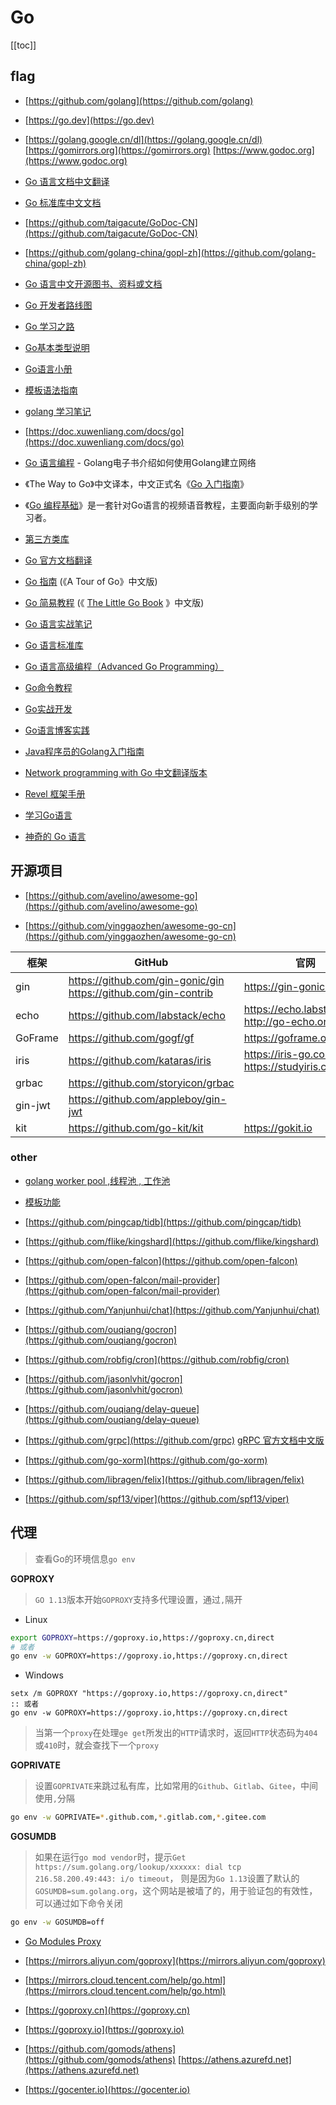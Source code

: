 # Go


[[toc]]




## flag

* [https://github.com/golang](https://github.com/golang)

* [https://go.dev](https://go.dev)

* [https://golang.google.cn/dl](https://golang.google.cn/dl)
[https://gomirrors.org](https://gomirrors.org)
[https://www.godoc.org](https://www.godoc.org)

* [Go 语言文档中文翻译](https://github.com/Go-zh/go)

* [Go 标准库中文文档](https://github.com/huangz1990/cngolib.com)

* [https://github.com/taigacute/GoDoc-CN](https://github.com/taigacute/GoDoc-CN)

* [https://github.com/golang-china/gopl-zh](https://github.com/golang-china/gopl-zh)

* [Go 语言中文开源图书、资料或文档](https://books.studygolang.com)

* [Go 开发者路线图](https://github.com/Quorafind/golang-developer-roadmap-cn)

* [Go 学习之路](https://github.com/developer-learning/learning-golang)

* [Go基本类型说明](https://golangbot.com/types)

* [Go语言小册](https://golang.fasionchan.com/zh_CN/latest/index.html)

* [模板语法指南](https://www.kancloud.cn/hello123/beego/126115)

* [golang 学习笔记](https://sushengbuhuo.github.io/2019/03/18/golang-%E5%AD%A6%E4%B9%A0%E7%AC%94%E8%AE%B0)

* [https://doc.xuwenliang.com/docs/go](https://doc.xuwenliang.com/docs/go)

* [Go 语言编程](https://github.com/astaxie/build-web-application-with-golang) - Golang电子书介绍如何使用Golang建立网络
* 《The Way to Go》中文译本，中文正式名《[Go 入门指南](https://github.com/Unknwon/the-way-to-go_ZH_CN)》
* 《[Go 编程基础](https://github.com/Unknwon/go-fundamental-programming)》是一套针对Go语言的视频语音教程，主要面向新手级别的学习者。
* [第三方类库](https://golanglibs.com)
* [Go 官方文档翻译](https://github.com/golang-china/golangdoc.translations)
* [Go 指南](https://tour.go-zh.org/list) (《A Tour of Go》中文版)
* [Go 简易教程](https://github.com/songleo/the-little-go-book_ZH_CN)
(《 [The Little Go Book](https://github.com/karlseguin/the-little-go-book) 》中文版)
* [Go 语言实战笔记](https://github.com/rujews/go-in-action-notes)
* [Go 语言标准库](https://github.com/polaris1119/The-Golang-Standard-Library-by-Example)
* [Go 语言高级编程（Advanced Go Programming）](https://github.com/chai2010/advanced-go-programming-book)
* [Go命令教程](https://github.com/hyper-carrot/go_command_tutorial)
* [Go实战开发](https://github.com/astaxie/Go-in-Action)
* [Go语言博客实践](https://github.com/achun/Go-Blog-In-Action)
* [Java程序员的Golang入门指南](http://blog.csdn.net/dc_726/article/details/46565241)
* [Network programming with Go 中文翻译版本](https://github.com/astaxie/NPWG_zh)
* [Revel 框架手册](http://gorevel.cn/docs/manual/index.html)
* [学习Go语言](http://mikespook.com/learning-go)
* [神奇的 Go 语言](http://go.ctolib.com/docs/read/magical-go-c-index.html)



## 开源项目

* [https://github.com/avelino/awesome-go](https://github.com/avelino/awesome-go)

* [https://github.com/yinggaozhen/awesome-go-cn](https://github.com/yinggaozhen/awesome-go-cn)


| 框架    	| GitHub                                                         	| 官网                                        	|
|---------	|----------------------------------------------------------------	|---------------------------------------------	|
| gin     	| https://github.com/gin-gonic/gin <br/> https://github.com/gin-contrib 	| https://gin-gonic.com                       	|
| echo    	| https://github.com/labstack/echo                               	| https://echo.labstack.com <br/> http://go-echo.org 	|
| GoFrame 	| https://github.com/gogf/gf                                     	| https://goframe.org                        	|
| iris    	| https://github.com/kataras/iris                                	| https://iris-go.com <br/> https://studyiris.com   	|
| grbac   	| https://github.com/storyicon/grbac                             	|                                             	|
| gin-jwt 	| https://github.com/appleboy/gin-jwt                            	|                                             	|
| kit     	| https://github.com/go-kit/kit                                  	| https://gokit.io                           	|




### other

* [golang worker pool ,线程池 , 工作池](https://github.com/xxjwxc/gowp)

* [模板功能](https://github.com/Masterminds/sprig)

* [https://github.com/pingcap/tidb](https://github.com/pingcap/tidb)

* [https://github.com/flike/kingshard](https://github.com/flike/kingshard)

* [https://github.com/open-falcon](https://github.com/open-falcon)

* [https://github.com/open-falcon/mail-provider](https://github.com/open-falcon/mail-provider)

* [https://github.com/Yanjunhui/chat](https://github.com/Yanjunhui/chat)

* [https://github.com/ouqiang/gocron](https://github.com/ouqiang/gocron)

* [https://github.com/robfig/cron](https://github.com/robfig/cron)

* [https://github.com/jasonlvhit/gocron](https://github.com/jasonlvhit/gocron)

* [https://github.com/ouqiang/delay-queue](https://github.com/ouqiang/delay-queue)

* [https://github.com/grpc](https://github.com/grpc) [gRPC 官方文档中文版](http://doc.oschina.net/grpc?t=56831)

* [https://github.com/go-xorm](https://github.com/go-xorm)

* [https://github.com/libragen/felix](https://github.com/libragen/felix)

* [https://github.com/spf13/viper](https://github.com/spf13/viper)


## 代理

> 查看Go的环境信息`go env`

**GOPROXY**

> `GO 1.13`版本开始`GOPROXY`支持多代理设置，通过`,`隔开

- Linux

```bash
export GOPROXY=https://goproxy.io,https://goproxy.cn,direct
# 或者
go env -w GOPROXY=https://goproxy.io,https://goproxy.cn,direct
```

- Windows

```batch
setx /m GOPROXY "https://goproxy.io,https://goproxy.cn,direct"
:: 或者
go env -w GOPROXY=https://goproxy.io,https://goproxy.cn,direct
```

> 当第一个`proxy`在处理`ge get`所发出的`HTTP`请求时，返回`HTTP`状态码为`404`或`410`时，就会查找下一个`proxy`


**GOPRIVATE**

> 设置`GOPRIVATE`来跳过私有库，比如常用的`Github`、`Gitlab`、`Gitee`，中间使用`,`分隔

```bash
go env -w GOPRIVATE=*.github.com,*.gitlab.com,*.gitee.com
```


**GOSUMDB**

> 如果在运行`go mod vendor`时，提示`Get https://sum.golang.org/lookup/xxxxxx: dial tcp 216.58.200.49:443: i/o timeout`，
> 则是因为`Go 1.13`设置了默认的`GOSUMDB=sum.golang.org`，这个网站是被墙了的，用于验证包的有效性，可以通过如下命令关闭

```bash
go env -w GOSUMDB=off
```

* [Go Modules Proxy](https://github.com/golang/go/wiki/Modules#are-there-always-on-module-repositories-and-enterprise-proxies)


* [https://mirrors.aliyun.com/goproxy](https://mirrors.aliyun.com/goproxy)

* [https://mirrors.cloud.tencent.com/help/go.html](https://mirrors.cloud.tencent.com/help/go.html)

* [https://goproxy.cn](https://goproxy.cn)

* [https://goproxy.io](https://goproxy.io)

* [https://github.com/gomods/athens](https://github.com/gomods/athens)
[https://athens.azurefd.net](https://athens.azurefd.net)

* [https://gocenter.io](https://gocenter.io)

